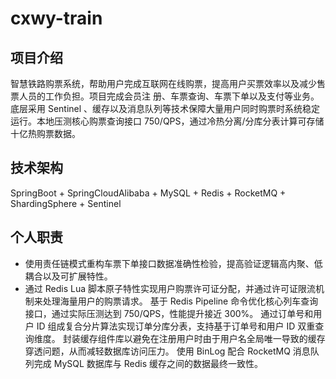 # cxwy-train
## 项目介绍
智慧铁路购票系统，帮助用户完成互联网在线购票，提高用户买票效率以及减少售票人员的工作负担。项目完成会员注 册、车票查询、车票下单以及支付等业务。底层采用 Sentinel 、缓存以及消息队列等技术保障大量用户同时购票时系统稳定运行。本地压测核心购票查询接口 750/QPS，通过冷热分离/分库分表计算可存储十亿热购票数据。
## 技术架构
SpringBoot + SpringCloudAlibaba + MySQL + Redis + RocketMQ + ShardingSphere + Sentinel
## 个人职责
* 使用责任链模式重构车票下单接口数据准确性检验，提高验证逻辑高内聚、低耦合以及可扩展特性。
* 通过 Redis Lua 脚本原子特性实现用户购票许可证分配，并通过许可证限流机制来处理海量用户的购票请求。
基于 Redis Pipeline 命令优化核心列车查询接口，通过实际压测达到 750/QPS，性能提升接近 300%。
通过订单号和用户 ID 组成复合分片算法实现订单分库分表，支持基于订单号和用户 ID 双重查询维度。
封装缓存组件库以避免在注册用户时由于用户名全局唯一导致的缓存穿透问题，从而减轻数据库访问压力。
使用 BinLog 配合 RocketMQ 消息队列完成 MySQL 数据库与 Redis 缓存之间的数据最终一致性。


